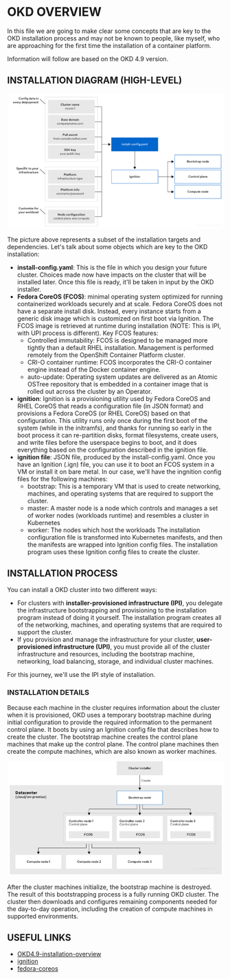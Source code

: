 # OKD OVERVIEW

In this file we are going to make clear some concepts that are key to the OKD installation process and may not be known to people, like myself, who are approaching for the first time the installation of a container platform.

Information will follow are based on the OKD 4.9 version.

## INSTALLATION DIAGRAM (HIGH-LEVEL)

![okd-installation](./img/okd4.9-installation-target-objects.png)

The picture above represents a subset of the installation targets and dependencies.
Let's talk about some objects which are key to the OKD installation:
- **install-config.yaml**: This is the file in which you design your future cluster. Choices made now have impacts on the cluster that will be installed later. Once this file is ready, it'll be taken in input by the OKD installer.
- **Fedora CoreOS (FCOS)**: minimal operating system optimized for running containerized workloads securely and at scale. Fedora CoreOS does not have a separate install disk. Instead, every instance starts from a generic disk image which is customized on first boot via Ignition. The FCOS image is retrieved at runtime during installation (NOTE: This is IPI, with UPI process is different). Key FCOS features:
  - Controlled immutability:  FCOS is designed to be managed more tightly than a default RHEL installation. Management is performed remotely from the OpenShift Container Platform cluster.
  - CRI-O container runtime: FCOS incorporates the CRI-O container engine instead of the Docker container engine.
  - auto-update: Operating system updates are delivered as an Atomic OSTree repository that is embedded in a container image that is rolled out across the cluster by an Operator.
- **ignition**: Ignition is a provisioning utility used by Fedora CoreOS and RHEL CoreOS that reads a configuration file (in JSON format) and provisions a Fedora CoreOS (or RHEL CoreOS) based on that configuration. This utility runs only once during the first boot of the system (while in the initramfs), and thanks for running so early in the boot process it can re-partition disks, format filesystems, create users, and write files before the userspace begins to boot, and it does everything based on the configuration described in the ignition file.
- **ignition file**: JSON file, produced by the install-config.yaml. Once you have an Ignition (.ign) file, you can use it to boot an FCOS system in a VM or install it on bare metal. In our case, we'll have the ingnition config files for the following machines:
  - bootstrap: This is a temporary VM that is used to create networking, machines, and operating systems that are required to support the cluster.
  - master: A master node is a node which controls and manages a set of worker nodes (workloads runtime) and resembles a cluster in Kubernetes
  - worker: The nodes which host the workloads
The installation configuration file is transformed into Kubernetes manifests, and then the manifests are wrapped into Ignition config files. The installation program uses these Ignition config files to create the cluster.

## INSTALLATION PROCESS
You can install a OKD cluster into two different ways:
- For clusters with **installer-provisioned infrastructure (IPI)**, you delegate the infrastructure bootstrapping and provisioning to the installation program instead of doing it yourself. The installation program creates all of the networking, machines, and operating systems that are required to support the cluster.
- If you provision and manage the infrastructure for your cluster, **user-provisioned infrastructure (UPI)**, you must provide all of the cluster infrastructure and resources, including the bootstrap machine, networking, load balancing, storage, and individual cluster machines.

For this journey, we'll use the IPI style of installation.

### INSTALLATION DETAILS
Because each machine in the cluster requires information about the cluster when it is provisioned, OKD uses a temporary bootstrap machine during initial configuration to provide the required information to the permanent control plane. It boots by using an Ignition config file that describes how to create the cluster. The bootstrap machine creates the control plane machines that make up the control plane. The control plane machines then create the compute machines, which are also known as worker machines. <br>

![ipi-details](./img/okd4.9-ipi-details.png)

After the cluster machines initialize, the bootstrap machine is destroyed. <br>
The result of this bootstrapping process is a fully running OKD cluster. The cluster then downloads and configures remaining components needed for the day-to-day operation, including the creation of compute machines in supported environments.

## USEFUL LINKS
- [OKD4.9-installation-overview](https://docs.okd.io/4.9/architecture/architecture-installation.html)
- [ignition](https://coreos.github.io/ignition/)
- [fedora-coreos](https://docs.fedoraproject.org/en-US/fedora-coreos/producing-ign/)


